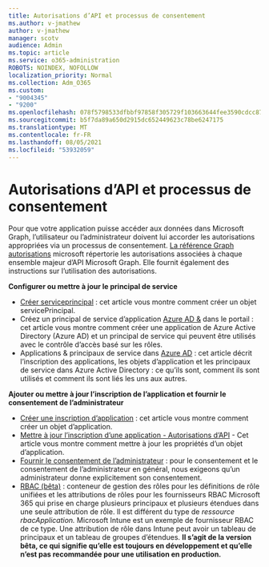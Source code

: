 ```yaml
---
title: Autorisations d’API et processus de consentement
ms.author: v-jmathew
author: v-jmathew
manager: scotv
audience: Admin
ms.topic: article
ms.service: o365-administration
ROBOTS: NOINDEX, NOFOLLOW
localization_priority: Normal
ms.collection: Adm_O365
ms.custom:
- "9004345"
- "9200"
ms.openlocfilehash: 078f5798533dfbbf97858f305729f103663644fee3590cdcc877233041adae81
ms.sourcegitcommit: b5f7da89a650d2915dc652449623c78be6247175
ms.translationtype: MT
ms.contentlocale: fr-FR
ms.lasthandoff: 08/05/2021
ms.locfileid: "53932059"
---
```

# <a name="api-permissions-and-consent-process"></a>Autorisations d’API et processus de consentement

Pour que votre application puisse accéder aux données dans Microsoft Graph, l’utilisateur ou l’administrateur doivent lui accorder les autorisations appropriées via un processus de consentement. [La référence Graph autorisations](https://docs.microsoft.com/graph/permissions-reference) microsoft répertorie les autorisations associées à chaque ensemble majeur d’API Microsoft Graph. Elle fournit également des instructions sur l’utilisation des autorisations.

**Configurer ou mettre à jour le principal de service**

- [Créer serviceprincipal](https://docs.microsoft.com/graph/api/serviceprincipal-post-serviceprincipals) : cet article vous montre comment créer un objet servicePrincipal.
- Créez un principal de service d’application [Azure AD &](https://docs.microsoft.com/azure/active-directory/develop/howto-create-service-principal-portal) dans le portail : cet article vous montre comment créer une application de Azure Active Directory (Azure AD) et un principal de service qui peuvent être utilisés avec le contrôle d’accès basé sur les rôles.
- Applications & principaux de service dans [Azure AD](https://docs.microsoft.com/azure/active-directory/develop/app-objects-and-service-principals) : cet article décrit l’inscription des applications, les objets d’application et les principaux de service dans Azure Active Directory : ce qu’ils sont, comment ils sont utilisés et comment ils sont liés les uns aux autres.

**Ajouter ou mettre à jour l’inscription de l’application et fournir le consentement de l’administrateur**

- [Créer une inscription d’application](https://docs.microsoft.com/graph/api/application-post-applications) : cet article vous montre comment créer un objet d’application.
- [Mettre à jour l’inscription d’une application - Autorisations d’API](https://docs.microsoft.com/graph/api/application-update) - Cet article vous montre comment mettre à jour les propriétés d’un objet d’application.
- [Fournir le consentement de l’administrateur](https://docs.microsoft.com/graph/security-authorization#grant-permissions-to-an-application) : pour le consentement et le consentement de l’administrateur en général, nous exigeons qu’un administrateur donne explicitement son consentement.
- [RBAC (bêta)](https://docs.microsoft.com/graph/api/resources/rbacapplicationmultiple) : conteneur de gestion des rôles pour les définitions de rôle unifiées et les attributions de rôles pour les fournisseurs RBAC Microsoft 365 qui prise en charge plusieurs principaux et plusieurs étendues dans une seule attribution de rôle. Il est différent du type de *ressource rbacApplication.* Microsoft Intune est un exemple de fournisseur RBAC de ce type. Une attribution de rôle dans Intune peut avoir un tableau de principaux et un tableau de groupes d’étendues. **Il s’agit de la version bêta, ce qui signifie qu’elle est toujours en développement et qu’elle n’est pas recommandée pour une utilisation en production.**
